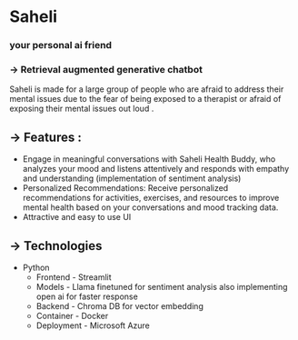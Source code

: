 # Saheli 
### your personal ai friend
### -> Retrieval augmented generative chatbot
Saheli is made for a large group of people who are afraid to address their mental issues due to the fear of being exposed to a therapist or afraid of exposing their mental issues out loud . <br>


 ## -> Features : <br>

- Engage in meaningful conversations with Saheli Health Buddy, who analyzes your mood and listens attentively and responds with empathy and understanding (implementation of sentiment analysis)<br>
- Personalized Recommendations: Receive personalized recommendations for activities, exercises, and resources to improve mental health based on your conversations and mood tracking data.<br>
- Attractive and easy to use UI <br>
  
## -> Technologies
- Python
  - Frontend - Streamlit
  - Models - Llama finetuned for sentiment analysis also implementing open ai for faster response
  - Backend - Chroma DB for vector embedding
  - Container - Docker
  - Deployment - Microsoft Azure
